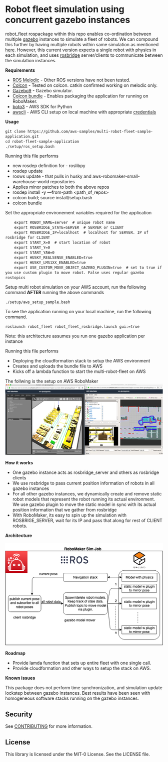 # Robot fleet simulation using concurrent gazebo instances

robot_fleet rospackage within this repo enables co-ordination between multiple [gazebo](http://gazebosim.org/tutorials?tut=ros_overview) instances to simulate a fleet of robots. We can compound this further by having multiple robots within same simulation as mentioned [here](https://answers.ros.org/question/41433/multiple-robots-simulation-and-navigation/). However, this current version expects a single robot with physics in each simulation, and uses [rosbridge](http://wiki.ros.org/rosbridge_suite) server/clients to communicate between the simulation instances.

**Requirements**
* [ROS Melodic](http://wiki.ros.org/melodic) - Other ROS versions have not been tested.
* [Colcon](https://colcon.readthedocs.io) - Tested on colcon. catkin confirmed working on melodic only.
* [Gazebo9](http://gazebosim.org/blog/gazebo9) - Gazebo simulator.
* [Colcon bundle](https://github.com/colcon/colcon-bundle) - Enables packaging the application for running on RoboMaker.
* [boto3](https://docs.aws.amazon.com/cli/latest/userguide/cli-chap-install.html) - AWS SDK for Python
* [awscli](https://docs.aws.amazon.com/cli/latest/userguide/cli-chap-install.html) - AWS CLI setup on local machine with appropriate [credentials](https://docs.aws.amazon.com/cli/latest/userguide/cli-chap-configure.html)

**Usage**

```
git clone https://github.com/aws-samples/multi-robot-fleet-sample-application.git
cd robot-fleet-sample-application
./setup/ros_setup.bash
```

Running this file performs
   * new rosdep definition for - roslibpy
   * rosdep update
   * rosws update - that pulls in husky and aws-robomaker-small-warehouse-world repositories
   * Applies minor patches to both the above repos
   * rosdep install -y —from-path <path_of_repos>
   * colcon build; source install/setup.bash
   * colcon bundle

Set the appropriate environement variables required for the application
```
    export ROBOT_NAME=server  # unique robot name
    export ROSBRIDGE_STATE=SERVER  # SERVER or CLIENT
    export ROSBRIDGE_IP=localhost  # localhost for SERVER. IP of rosbridge for CLIENT
    export START_X=0  # start location of robot
    export START_Y=0
    export START_YAW=0
    export HUSKY_REALSENSE_ENABLED=true
    export HUSKY_LMS1XX_ENABLED=true
    export USE_CUSTOM_MOVE_OBJECT_GAZEBO_PLUGIN=true  # set to true if you use custom plugin to move robot. False uses regular gazebo rostopics
```

Setup multi robot simulation on your AWS account, run the following command **AFTER** running the above commands
```
./setup/aws_setup_sample.bash
```

To see the application running on your local machine, run the following command.
```
roslaunch robot_fleet robot_fleet_rosbridge.launch gui:=true
```

Note: this architecture assumes you run one gazebo application per instance

Running this file performs

   * Deploying the cloudformation stack to setup the AWS environment
   * Creates and uploads the bundle file to AWS
   * Kicks off a lambda function to start the multi-robot-fleet on AWS

The follwing is the setup on AWS RoboMaker
![fleet_in_robomaker](readmeimages/fleet_robomaker.png)


**How it works**

* One gazebo instance acts as rosbridge_server and others as rosbridge clients
* We use rosbridge to pass current position information of robots in all gazebo instances
* For all other gazebo instances, we dynamically create and remove static robot models that represent the robot running its actual environment. We use gazebo plugin to move the static model in sync with its actual position information that we gather from rosbridge
* With RoboMaker, its easy to spin up the simulation with ROSBRIGE_SERVER, wait for its IP and pass that along for rest of CLIENT robots.


**Architecture**

![multibot_image](readmeimages/multibot.png)

**Roadmap**

* Provide lamda function that sets up entire fleet with one single call.
* Provide cloudformation and other ways to setup the stack on AWS.

**Known issues**

This package does not perform time synchronization, and simulation update lockstep between gazebo instances. Best results have been seen with homogeneous software stacks running on the gazebo instances.

## Security

See [CONTRIBUTING](CONTRIBUTING.md#security-issue-notifications) for more information.

## License

This library is licensed under the MIT-0 License. See the LICENSE file.

